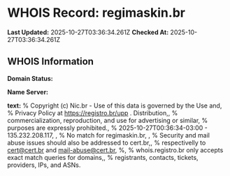 # WHOIS Record: regimaskin.br

**Last Updated:** 2025-10-27T03:36:34.261Z
**Checked At:** 2025-10-27T03:36:34.261Z

## WHOIS Information

**Domain Status:** 

**Name Server:** 

**text:** % Copyright (c) Nic.br - Use of this data is governed by the Use and, % Privacy Policy at https://registro.br/upp . Distribution,, % commercialization, reproduction, and use for advertising or similar, % purposes are expressly prohibited., % 2025-10-27T00:36:34-03:00 - 135.232.208.117, , % No match for regimaskin.br, , % Security and mail abuse issues should also be addressed to cert.br,, % respectivelly to cert@cert.br and mail-abuse@cert.br, %, % whois.registro.br only accepts exact match queries for domains,, % registrants, contacts, tickets, providers, IPs, and ASNs.

